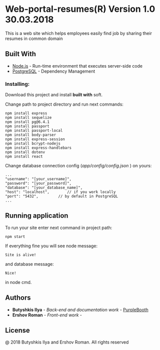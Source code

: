 # Web-portal-resumes(R) Version 1.0 30.03.2018

This is a web site which helps employees easily find job by sharing their resumes in common domain

## Built With

* [Node.js](http://nodejs.org) - Run-time environment that executes server-side code
* [PostgreSQL](https://maven.apache.org/) - Dependency Management

### Installing:

Download this project and install **built with** soft.

Change path to project directory and run next commands:

```
npm install express
npm install sequelize 
npm install pg@6.4.1 
npm install passport
npm install passport-local
npm install body-parser	
npm install express-session 
npm install bcrypt-nodejs
npm install express-handlebars 
npm install dotenv
npm install react
```
Change database connection config (*app/config/config.json* ) on yours:

```
...
"username": "[your_username]",
"password": "[your_password]",
"database": "[your_database_name]",
"host": "localhost", 		// if you work locally
"port": "5432", 		// by default in PostgreSQL
...
```  
## Running application

To run your site enter next command in project path:

```
npm start
```
If everything fine you will see node message:

```
Site is alive!
```
and  database message:

```
Nice!
```
in node cmd.

## Authors

* **Butyshkis Ilya** - *Back-end and documentation work* - [PurpleBooth](https://github.com/slyscrat)
* **Ershov Roman** - *Front-end work* - 
    
## License

@ 2018 Butyshkis Ilya and Ershov Roman. All rights reserved
